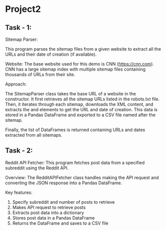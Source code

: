 # Project2

## Task - 1: 

Sitemap Parser:

This program parses the sitemap files from a given website to extract all the URLs and their date of creation (if available).

Website: The base website used for this demo is CNN (https://cnn.com). CNN has a large sitemap index with multiple sitemap files containing thousands of URLs from their site.

Approach:

The SitemapParser class takes the base URL of a website in the constructor. It first retrieves all the sitemap URLs listed in the robots.txt file. Then, it iterates through each sitemap, downloads the XML content, and extracts the <loc> and <lastmod> elements to get the URL and date of creation. This data is stored in a Pandas DataFrame and exported to a CSV file named after the sitemap.

Finally, the list of DataFrames is returned containing URLs and dates extracted from all sitemaps.

## Task - 2:

Reddit API Fetcher: This program fetches post data from a specified subreddit using the Reddit API.

Overview: The RedditAPIFetcher class handles making the API request and converting the JSON response into a Pandas DataFrame.

Key features:

1. Specify subreddit and number of posts to retrieve
2. Makes API request to retrieve posts
3. Extracts post data into a dictionary
4. Stores post data in a Pandas DataFrame
5. Returns the DataFrame and saves to a CSV file

